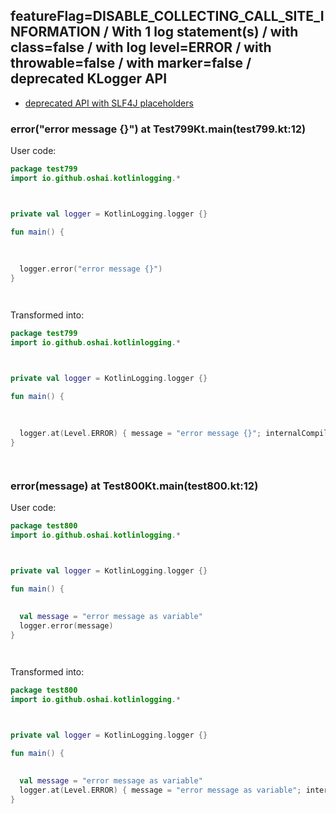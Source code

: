 ## featureFlag=DISABLE_COLLECTING_CALL_SITE_INFORMATION / With 1 log statement(s) / with class=false / with log level=ERROR / with throwable=false / with marker=false / deprecated KLogger API

* [deprecated API with SLF4J placeholders](deprecated-slf4j-placeholders.md)

###  error("error message {}") at Test799Kt.main(test799.kt:12)

User code:
```kotlin
package test799
import io.github.oshai.kotlinlogging.*



private val logger = KotlinLogging.logger {}

fun main() {
  
  
  
  logger.error("error message {}")
}




```
  
Transformed into:
```kotlin
package test799
import io.github.oshai.kotlinlogging.*



private val logger = KotlinLogging.logger {}

fun main() {
  
  
  
  logger.at(Level.ERROR) { message = "error message {}"; internalCompilerData = KLoggingEventBuilder.InternalCompilerData(messageTemplate = "\"error message {}\"")
}




```

###  error(message) at Test800Kt.main(test800.kt:12)

User code:
```kotlin
package test800
import io.github.oshai.kotlinlogging.*



private val logger = KotlinLogging.logger {}

fun main() {
  
  
  val message = "error message as variable"
  logger.error(message)
}




```
  
Transformed into:
```kotlin
package test800
import io.github.oshai.kotlinlogging.*



private val logger = KotlinLogging.logger {}

fun main() {
  
  
  val message = "error message as variable"
  logger.at(Level.ERROR) { message = "error message as variable"; internalCompilerData = KLoggingEventBuilder.InternalCompilerData(messageTemplate = "message")
}




```
